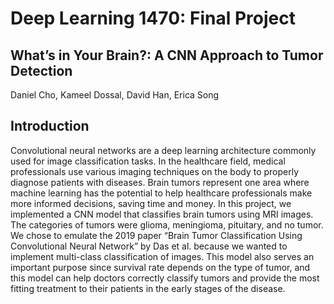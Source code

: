 # Deep Learning 1470: Final Project


## What’s in Your Brain?: A CNN Approach to Tumor Detection
Daniel Cho, Kameel Dossal, David Han, Erica Song


## Introduction
Convolutional neural networks are a deep learning architecture commonly used for image classification tasks. In the healthcare field, medical professionals use various imaging techniques on the body to properly diagnose patients with diseases. Brain tumors represent one area where machine learning has the potential to help healthcare professionals make more informed decisions, saving time and money. In this project, we implemented a CNN model that classifies brain tumors using MRI images. The categories of tumors were glioma, meningioma, pituitary, and no tumor. We chose to emulate the 2019 paper “Brain Tumor Classification Using Convolutional Neural Network” by Das et al. because we wanted to implement multi-class classification of images. This model also serves an important purpose since survival rate depends on the type of tumor, and this model can help doctors correctly classify tumors and provide the most fitting treatment to their patients in the early stages of the disease.
